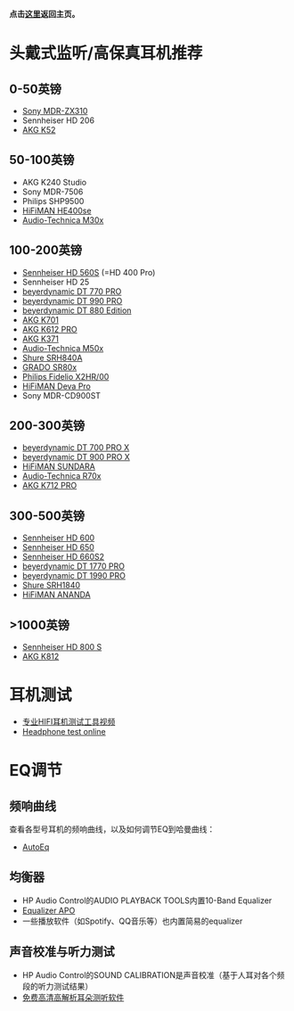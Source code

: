 **点击[这里](https://lambdacdm.github.io/Music-Laboratory/)返回主页。**

# 头戴式监听/高保真耳机推荐

## 0-50英镑
* [Sony MDR-ZX310](https://www.sony.co.uk/store/product/mdrzx310apb.ce7/MDR-ZX310-ZX310AP-Headphones)
* Sennheiser HD 206
* [AKG K52](https://uk.akg.com/professional-headphones/K52.html?dwvar_K52_color=Black-GLOBAL-Current)

## 50-100英镑
* AKG K240 Studio
* Sony MDR-7506
* Philips SHP9500
* [HiFiMAN HE400se](https://store.hifiman.com/index.php/he400se.html)
* [Audio-Technica M30x](https://www.audio-technica.com/en-gb/ath-m30x)

## 100-200英镑
* [Sennheiser HD 560S](https://www.sennheiser-hearing.com/en-UK/p/hd-560s/) (=HD 400 Pro)
* Sennheiser HD 25
* [beyerdynamic DT 770 PRO](https://europe.beyerdynamic.com/dt-770-pro.html)
* [beyerdynamic DT 990 PRO](https://europe.beyerdynamic.com/dt-990-pro.html)
* [beyerdynamic DT 880 Edition](https://europe.beyerdynamic.com/dt-880-edition.html)
* [AKG K701](https://uk.akg.com/professional-headphones/K701.html?cgid=professional-headphones)
* [AKG K612 PRO](https://uk.akg.com/professional-headphones/K612PRO.html?cgid=professional-headphones)
* [AKG K371](https://uk.akg.com/professional-headphones/K371-.html?dwvar_K371-_color=Black-GLOBAL-Current)
* [Audio-Technica M50x](https://www.audio-technica.com/en-gb/ath-m50x)
* [Shure SRH840A](https://www.shure.com/en-GB/products/headphones/srh840?variant=SRH840A-EFS)
* [GRADO SR80x](https://gradolabs.com/products/sr80x?_pos=1&_sid=83950c2d2&_ss=r)
* [Philips Fidelio X2HR/00](https://www.philips.co.uk/c-p/X2HR_00/fidelio-headphones)
* [HiFiMAN Deva Pro](https://store.hifiman.com/index.php/deva-pro-wired-openbox.html)
* Sony MDR-CD900ST

## 200-300英镑
* [beyerdynamic DT 700 PRO X](https://europe.beyerdynamic.com/dt-700-pro-x.html)
* [beyerdynamic DT 900 PRO X](https://europe.beyerdynamic.com/dt-900-pro-x.html)
* [HiFiMAN SUNDARA](https://store.hifiman.com/index.php/sundara.html)
* [Audio-Technica R70x](https://www.audio-technica.com/en-gb/ath-r70x)
* [AKG K712 PRO](https://uk.akg.com/professional-headphones/K712PRO.html?dwvar_K712PRO_color=Black-GLOBAL-Current)

## 300-500英镑
* [Sennheiser HD 600](https://www.sennheiser-hearing.com/en-UK/p/hd-600/)
* [Sennheiser HD 650](https://www.sennheiser-hearing.com/en-UK/p/hd-650/)
* [Sennheiser HD 660S2](https://www.sennheiser-hearing.com/en-UK/p/hd-660s2/)
* [beyerdynamic DT 1770 PRO](https://europe.beyerdynamic.com/dt-1770-pro.html)
* [beyerdynamic DT 1990 PRO](https://europe.beyerdynamic.com/dt-1990-pro.html)
* [Shure SRH1840](https://www.shure.com/en-GB/products/headphones/srh1840?variant=SRH1840-BK)
* [HiFiMAN ANANDA](https://store.hifiman.com/index.php/ananda-stealth-magnet-version.html)

## >1000英镑
* [Sennheiser HD 800 S](https://www.sennheiser-hearing.com/en-UK/p/hd-800-s/)
* [AKG K812](https://uk.akg.com/professional-headphones/K812.html?dwvar_K812_color=Black-GLOBAL-Current)

# 耳机测试
* [专业HIFI耳机测试工具视频](https://www.bilibili.com/video/BV1dJ411W7Rd/)
* [Headphone test online](https://webcammictest.com/headphones/)

# EQ调节

## 频响曲线
查看各型号耳机的频响曲线，以及如何调节EQ到哈曼曲线：

* [AutoEq](https://autoeq.app/)

## 均衡器
* HP Audio Control的AUDIO PLAYBACK TOOLS内置10-Band Equalizer
* [Equalizer APO](https://equalizerapo.com/)
* 一些播放软件（如Spotify、QQ音乐等）也内置简易的equalizer

## 声音校准与听力测试
* HP Audio Control的SOUND CALIBRATION是声音校准（基于人耳对各个频段的听力测试结果）
* [免费高清高解析耳朵测听软件](https://zhuanlan.zhihu.com/p/34678625)


